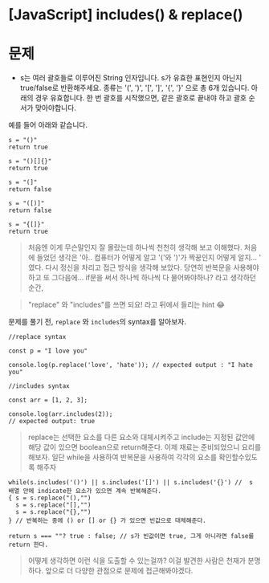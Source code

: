 # [JavaScript] includes() & replace()

# 문제

- s는 여러 괄호들로 이루어진 String 인자입니다. s가 유효한 표현인지 아닌지 true/false로 반환해주세요. 종류는 '(', ')', '[', ']', '{', '}' 으로 총 6개 있습니다. 아래의 경우 유효합니다. 한 번 괄호를 시작했으면, 같은 괄호로 끝내야 하고 괄호 순서가 맞아야합니다.

예를 들어 아래와 같습니다.

```
s = "()"
return true

s = "()[]{}"
return true

s = "(]"
return false

s = "([)]"
return false

s = "{[]}"
return true
```

> 처음엔 이게 무슨말인지 잘 몰랐는데 하나씩 천천히 생각해 보고 이해했다. 처음에 들었던 생각은 '아.. 컴퓨터가 어떻게 알고 '('와 ')'가 짝꿍인지 어떻게 알지... ' 였다. 다시 정신을 차리고 접근 방식을 생각해 보았다. 당연히 반복문을 사용해야하고 또 그다음에... if문을 써서 하나씩 하나씩 다 물어봐야하나? 라고 생각하던 순간, 

> "replace" 와 "includes"를 쓰면 되요! 라고 뒤에서 들리는 hint 😂

문제를 풀기 전, `replace` 와 `includes`의 syntax를 알아보자.

```
//replace syntax

const p = "I love you"

console.log(p.replace('love', 'hate')); // expected output : "I hate you"

//includes syntax

const arr = [1, 2, 3];

console.log(arr.includes(2));
// expected output: true

```

> replace는 선택한 요소를 다른 요소와 대체시켜주고 include는 지정된 값안에 해당 값이 있으면 boolean으로 return해준다. 이제 재료는 준비되었으니 요리를 해보자. 일단 while을 사용하여 반복문을 사용하여 각각의 요소를 확인할수있도록 해주자

```
while(s.includes('()') || s.includes('[]') || s.includes('{}') //  s 배열 안에 indicate한 요소가 있으면 계속 반복해준다.
{ s = s.replace("(),"")
  s = s.replace("[],"")
  s = s.replace("{},"")
} // 반복하는 중에 () or [] or {} 가 있으면 빈값으로 대체해준다.

return s === ""? true : false; // s가 빈값이면 true, 그게 아니라면 false를 return 한다.
```

> 어떻게 생각하면 이런 식을 도출할 수 있는걸까? 이걸 발견한 사람은 천재가 분명하다. 앞으로 더 다양한 관점으로 문제에 접근해봐야겠다.